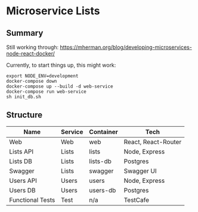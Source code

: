 # Microservice Lists

## Summary
Still working through:
https://mherman.org/blog/developing-microservices-node-react-docker/

Currently, to start things up, this might work:

```
export NODE_ENV=development
docker-compose down
docker-compose up --build -d web-service
docker-compose run web-service
sh init_db.sh
```

## Structure
| Name            | Service| Container| Tech                 |
|-----------------|--------|----------|----------------------|
| Web             | Web    | web      | React, React-Router  |
| Lists API       | Lists  | lists    | Node, Express        |
| Lists DB        | Lists  | lists-db | Postgres             |
| Swagger         | Lists  | swagger  | Swagger UI           |
| Users API       | Users  | users    | Node, Express        |
| Users DB        | Users  | users-db | Postgres             |
| Functional Tests| Test   | n/a      | TestCafe             |

